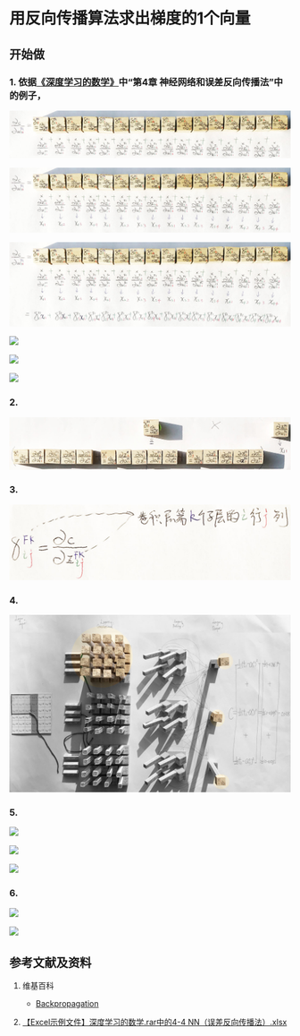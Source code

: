 ﻿# 用反向传播算法求出梯度的1个向量

## 开始做

### 1. 依据[《深度学习的数学》](https://www.ituring.com.cn/book/2593)中“第4章 神经网络和误差反向传播法”中的例子，

![](/images/体验卷积神经网络中的数学原理/用反向传播算法求出梯度的1个向量/1a1.jpg)

![](/images/体验卷积神经网络中的数学原理/用反向传播算法求出梯度的1个向量/1a2.jpg)

![](/images/体验卷积神经网络中的数学原理/用反向传播算法求出梯度的1个向量/1a3.jpg)

![](/images/体验卷积神经网络中的数学原理/用反向传播算法求出梯度的1个向量/1a4.jpg)

![](/images/体验卷积神经网络中的数学原理/用反向传播算法求出梯度的1个向量/1a5.jpg)

![](/images/体验卷积神经网络中的数学原理/用反向传播算法求出梯度的1个向量/1a6.jpg)

### 2.

![](/images/体验卷积神经网络中的数学原理/用反向传播算法求出梯度的1个向量/2a1.jpg)

### 3. 

![](/images/体验卷积神经网络中的数学原理/用反向传播算法求出梯度的1个向量/3a1.jpg)

### 4. 

![](/images/体验卷积神经网络中的数学原理/用反向传播算法求出梯度的1个向量/4a1.jpg)

### 5.  

![](/images/体验卷积神经网络中的数学原理/用反向传播算法求出梯度的1个向量/5a1.jpg)

![](/images/体验卷积神经网络中的数学原理/用反向传播算法求出梯度的1个向量/5a2.jpg)

![](/images/体验卷积神经网络中的数学原理/用反向传播算法求出梯度的1个向量/5a3.jpg)

### 6.  

![](/images/体验卷积神经网络中的数学原理/用反向传播算法求出梯度的1个向量/6a1.jpg)

![](/images/体验卷积神经网络中的数学原理/用反向传播算法求出梯度的1个向量/6a2.jpg)

## 参考文献及资料

1. 维基百科
	- [Backpropagation](https://en.wikipedia.org/wiki/Backpropagation) 

2. [【Excel示例文件】深度学习的数学.rar中的4-4 NN（误差反向传播法）.xlsx](http://www.ituring.com.cn/book/2593)